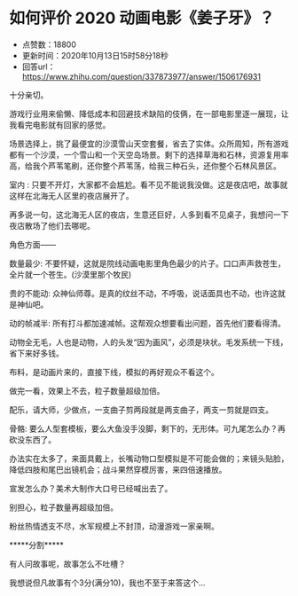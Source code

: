 # 如何评价 2020 动画电影《姜子牙》？
- 点赞数：18800
- 更新时间：2020年10月13日15时58分18秒
- 回答url：https://www.zhihu.com/question/337873977/answer/1506176931
<body>
 <p data-pid="07dZI9nf">十分亲切。</p>
 <p data-pid="7svPbBF8">游戏行业用来偷懒、降低成本和回避技术缺陷的伎俩，在一部电影里逐一展现，让我看完电影就有回家的感觉。</p>
 <p data-pid="HvhT6Q7B">场景选择上，挑了最便宜的沙漠雪山天空套餐，省去了实体。众所周知，所有游戏都有一个沙漠，一个雪山和一个天空岛场景。剩下的选择草海和石林，资源复用率高，给我个芦苇笔刷，还你整个芦苇荡，给我三种石头，还你整个石林风景区。</p>
 <p data-pid="-k5RMWSr">室内 : 只要不开灯，大家都不会尴尬。看不见不能说我没做。这是夜店吧，故事就这样在北海无人区里的夜店展开了。</p>
 <p data-pid="P-sVW3oz">再多说一句，这北海无人区的夜店，生意还巨好，人多到看不见桌子，我想问一下夜店散场了他们去哪呢。</p>
 <p data-pid="_YF-Ef3-">角色方面——</p>
 <p data-pid="bsJUgZnD">数量最少: 不要怀疑，这就是院线动画电影里角色最少的片子。口口声声救苍生，全片就一个苍生。(沙漠里那个牧民)</p>
 <p data-pid="NrYZZ6Q4">贵的不能动: 众神仙师尊。是真的纹丝不动，不呼吸，说话面具也不动，也许这就是神仙吧。</p>
 <p data-pid="HpLRHwyu">动的帧减半: 所有打斗都加速减帧。这帮观众想要看出问题，首先他们要看得清。</p>
 <p data-pid="LTi_xnAT">动物全无毛，人也是动物，人的头发“因为画风”，必须是块状。毛发系统一下线，省下来好多钱。</p>
 <p data-pid="ZejDkSdV">布料，是动画片来的，直接下线，模拟的再好观众不看这个。</p>
 <p data-pid="P83_ixkN">做完一看，效果上不去，粒子数量超级加倍。</p>
 <p data-pid="ND152XpB">配乐，请大师，少做点，一支曲子剪两段就是两支曲子，两支一剪就是四支。</p>
 <p data-pid="cFQqIV2u">骨骼: 要么人型套模板，要么大鱼没手没脚，剩下的，无形体。可九尾怎么办？再砍没东西了。</p>
 <p data-pid="_9fSeGdq">办法实在太多了，来面具戴上，长嘴动物口型模拟是不可能会做的；来镜头贴脸，降低四肢和尾巴出镜机会；战斗果然穿模厉害，来四倍速播放。</p>
 <p data-pid="p8gG8qDU">宣发怎么办？美术大制作大口号已经喊出去了。</p>
 <p data-pid="PXNcjJut">别担心，粒子数量再超级加倍。</p>
 <p data-pid="iXg2eueC">粉丝热情透支不尽，水军规模上不封顶，动漫游戏一家亲啊。</p>
 <p data-pid="EgzVOAgk">*****分割*****</p>
 <p data-pid="MBRP1y3S">有人问故事呢，故事怎么不吐槽？</p>
 <p data-pid="qKvWF0RW">我想说但凡故事有个3分(满分10)，我也不至于来答这个...</p>
</body>